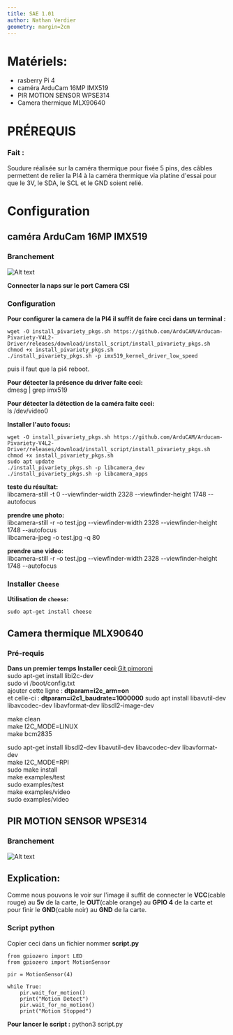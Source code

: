 ```yaml
---
title: SAE 1.01
author: Nathan Verdier
geometry: margin=2cm
---
```


# Matériels:
* rasberry Pi 4
* caméra ArduCam 16MP IMX519
* PIR MOTION SENSOR WPSE314
* Camera thermique MLX90640

# PRÉREQUIS

### Fait :

Soudure réalisée sur la caméra thermique pour fixée 5 pins, des câbles permettent de relier la PI4 à la caméra thermique via platine d'essai pour que le 3V, le SDA, le SCL et le GND soient relié. 


# Configuration
## caméra ArduCam 16MP IMX519

### Branchement

<img title="BranchementArduCam" alt="Alt text" src="https://external-content.duckduckgo.com/iu/?u=https%3A%2F%2Fwww.arcadia-retrogaming.fr%2Fimg%2Fcms%2Fdocs%2520technique%2FRaspberryPi_Model_4B.jpg&f=1&nofb=1&ipt=02f954ec2bd0a16392dfbb1bf8dd77cae1f18ee2a03c9db093c91278e55c03a1&ipo=images">

**Connecter la naps sur le port Camera CSI**

### Configuration

**Pour configurer la camera de la PI4 il suffit de faire ceci dans un terminal :**

```shell
wget -O install_pivariety_pkgs.sh https://github.com/ArduCAM/Arducam-Pivariety-V4L2-Driver/releases/download/install_script/install_pivariety_pkgs.sh
chmod +x install_pivariety_pkgs.sh
./install_pivariety_pkgs.sh -p imx519_kernel_driver_low_speed
```

puis il faut que la pi4 reboot.

**Pour détecter la présence du driver faite ceci:**<br>
dmesg | grep imx519

**Pour détecter la détection de la caméra faite ceci:**<br>
ls /dev/video0

**Installer l'auto focus:**<br>

```shell
wget -O install_pivariety_pkgs.sh https://github.com/ArduCAM/Arducam-Pivariety-V4L2-Driver/releases/download/install_script/install_pivariety_pkgs.sh
chmod +x install_pivariety_pkgs.sh
sudo apt update
./install_pivariety_pkgs.sh -p libcamera_dev
./install_pivariety_pkgs.sh -p libcamera_apps
```

**teste du résultat:**<br>
libcamera-still -t 0 --viewfinder-width 2328 --viewfinder-height 1748 --autofocus

**prendre une photo:**<br>
libcamera-still -r -o test.jpg --viewfinder-width 2328 --viewfinder-height 1748 --autofocus<br>
libcamera-jpeg -o test.jpg -q 80

**prendre une video:**<br>
libcamera-still -r -o test.jpg --viewfinder-width 2328 --viewfinder-height 1748 --autofocus


### Installer `Cheese`
**Utilisation de `cheese`:**<br>

~~~
sudo apt-get install cheese 
~~~

## Camera thermique MLX90640
### Pré-requis
**Dans un premier temps Installer ceci:**[Git pimoroni](https://github.com/pimoroni/mlx90640-library)<br>
sudo apt-get install libi2c-dev<br>
sudo vi /boot/config.txt<br>
ajouter cette ligne : **dtparam=i2c_arm=on**<br>
et celle-ci : **dtparam=i2c1_baudrate=1000000**
sudo apt install libavutil-dev libavcodec-dev libavformat-dev libsdl2-image-dev

make clean<br>
make I2C_MODE=LINUX<br>
make bcm2835<br>

sudo apt-get install libsdl2-dev libavutil-dev libavcodec-dev libavformat-dev<br>
make I2C_MODE=RPI<br>
sudo make install<br>
make examples/test<br>
sudo examples/test<br>
make examples/video<br>
sudo examples/video<br>



## PIR MOTION SENSOR WPSE314
### Branchement
<img title="BranchementMotionSensor" alt="Alt text" src="https://lh6.googleusercontent.com/WMDPzgPBJly2AZgbHtMCRE5Hh8A1X2dlGo7k8UeuJik_1lyHaSf65SbQ2QIa3JatQfYfVVwKHpby01zqeCdNwtNGtYGLc2QWW1xEK7_bDqsKaJ8A-oaSBM85aRA6nhqnWJWgA-GH">

## Explication:
Comme nous pouvons le voir sur l'image il suffit de connecter le **VCC**(cable rouge) au **5v** de la carte, le **OUT**(cable orange) au **GPIO 4** de la carte et pour finir le **GND**(cable noir) au **GND** de la carte.

### Script python

Copier ceci dans un fichier nommer **script.py**

```shell
from gpiozero import LED
from gpiozero import MotionSensor

pir = MotionSensor(4)

while True:
    pir.wait_for_motion()
    print("Motion Detect")
    pir.wait_for_no_motion()
    print("Motion Stopped")
```
**Pour lancer le script :**
python3 script.py